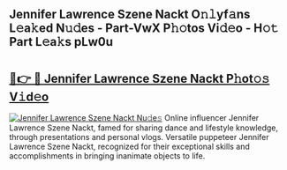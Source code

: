 ## Jennifer Lawrence Szene Nackt O𝚗𝚕yf𝚊ns L𝚎a𝚔ed N𝚞𝚍es - Part-VwX P𝚑𝚘tos Vi𝚍𝚎o - H𝚘𝚝 Part L𝚎a𝚔s pLw0u

# <h2><a href="http://kf0o9eh.oniu.top/?m=Jennifer+Lawrence+Szene+Nackt">🔗👉 🔴 Jennifer Lawrence Szene Nackt P𝚑ot𝚘𝚜 V𝚒d𝚎o</a></h2>

[![Jennifer Lawrence Szene Nackt Nu𝚍e𝚜](https://i.imgur.com/0qMVB7G.gif)](http://kf0o9eh.oniu.top/?m=Jennifer+Lawrence+Szene+Nackt)
Online influencer Jennifer Lawrence Szene Nackt, famed for sharing dance and lifestyle knowledge, through presentations and personal vlogs. Versatile puppeteer Jennifer Lawrence Szene Nackt, recognized for their exceptional skills and accomplishments in bringing inanimate objects to life.  
